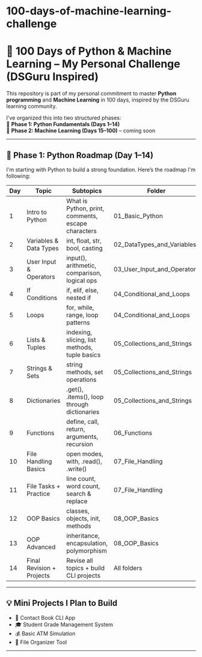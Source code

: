 # 100-days-of-machine-learning-challenge
# 🧠 100 Days of Python & Machine Learning – My Personal Challenge (DSGuru Inspired)

This repository is part of my personal commitment to master **Python programming** and **Machine Learning** in 100 days, inspired by the DSGuru learning community.

I've organized this into two structured phases:  
📘 **Phase 1: Python Fundamentals (Days 1–14)**  
🤖 **Phase 2: Machine Learning (Days 15–100)** – coming soon

---

## 🚀 Phase 1: Python Roadmap (Day 1–14)

I'm starting with Python to build a strong foundation. Here’s the roadmap I'm following:

| Day | Topic                      | Subtopics                                           | Folder                         |
|-----|----------------------------|-----------------------------------------------------|--------------------------------|
| 1   | Intro to Python            | What is Python, print, comments, escape characters  | 01_Basic_Python                |
| 2   | Variables & Data Types     | int, float, str, bool, casting                      | 02_DataTypes_and_Variables     |
| 3   | User Input & Operators     | input(), arithmetic, comparison, logical ops        | 03_User_Input_and_Operators    |
| 4   | If Conditions              | if, elif, else, nested if                           | 04_Conditional_and_Loops       |
| 5   | Loops                      | for, while, range, loop patterns                    | 04_Conditional_and_Loops       |
| 6   | Lists & Tuples             | indexing, slicing, list methods, tuple basics       | 05_Collections_and_Strings     |
| 7   | Strings & Sets             | string methods, set operations                      | 05_Collections_and_Strings     |
| 8   | Dictionaries               | .get(), .items(), loop through dictionaries         | 05_Collections_and_Strings     |
| 9   | Functions                  | define, call, return, arguments, recursion          | 06_Functions                   |
| 10  | File Handling Basics       | open modes, with, .read(), .write()                 | 07_File_Handling               |
| 11  | File Tasks + Practice      | line count, word count, search & replace            | 07_File_Handling               |
| 12  | OOP Basics                 | classes, objects, init, methods                     | 08_OOP_Basics                  |
| 13  | OOP Advanced               | inheritance, encapsulation, polymorphism            | 08_OOP_Basics                  |
| 14  | Final Revision + Projects  | Revise all topics + build CLI projects              | All folders                    |

---

## 💡 Mini Projects I Plan to Build

- 📇 Contact Book CLI App  
- 🎓 Student Grade Management System  
- 💰 Basic ATM Simulation  
- 📂 File Organizer Tool  

---


